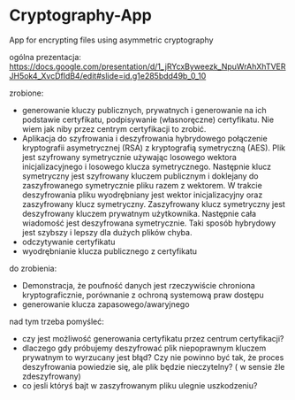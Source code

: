 # Cryptography-App
App for encrypting files using asymmetric cryptography

ogólna prezentacja:
https://docs.google.com/presentation/d/1_jRYcxByweezk_NpuWrAhXhTVERJH5ok4_XvcDfldB4/edit#slide=id.g1e285bdd49b_0_10

zrobione:
- generowanie kluczy publicznych, prywatnych i generowanie na ich podstawie certyfikatu, podpisywanie (własnoręczne) certyfikatu. Nie wiem jak niby przez centrym certyfikacji to zrobić.
- Aplikacja do szyfrowania i deszyfrowania hybrydowego połączenie kryptografii asymetrycznej (RSA) z kryptografią symetryczną (AES). Plik jest szyfrowany symetrycznie używając losowego wektora inicjalizacyjnego i losowego klucza symetrycznego. Następnie klucz symetryczny jest szyfrowany kluczem publicznym i doklejany do zaszyfrowanego symetrycznie pliku razem z wektorem. W trakcie deszyfrowania pliku wyodrębniany jest wektor inicjalizacyjny oraz zaszyfrowany klucz symetryczny. Zaszyfrowany klucz symetryczny jest deszyfrowany kluczem prywatnym użytkownika. Następnie cała wiadomość jest deszyfrowana symetrycznie. Taki sposób hybrydowy jest szybszy i lepszy dla dużych plików chyba. 
- odczytywanie certyfikatu 
- wyodrębnianie klucza publicznego z certyfikatu

do zrobienia:
- Demonstracja, że poufność danych jest rzeczywiście chroniona kryptograficznie, porównanie z ochroną systemową praw dostępu
- generowanie klucza zapasowego/awaryjnego

nad tym trzeba pomyśleć:
- czy jest możliwość generowania certyfikatu przez centrum certyfikacji?
- dlaczego gdy próbujemy deszyfrować plik niepoprawnym kluczem prywatnym to wyrzucany jest błąd? Czy nie powinno być tak, że proces deszyfrowania powiedzie się, ale plik będzie nieczytelny? ( w sensie źle zdeszyfrowany)
- co jesli któryś bajt w zaszyfrowanym pliku ulegnie uszkodzeniu?

